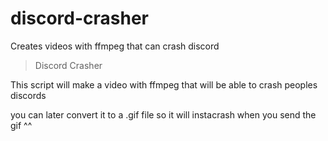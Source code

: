 # discord-crasher
Creates videos with ffmpeg that can crash discord

> Discord Crasher

This script will make a video with ffmpeg that will be able to crash peoples discords

you can later convert it to a .gif file so it will instacrash when you send the gif ^^
